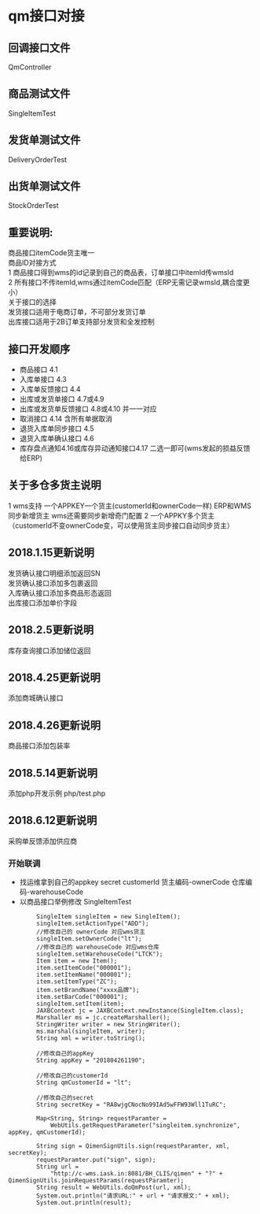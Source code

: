 # qm接口对接

## 回调接口文件
QmController
## 商品测试文件
SingleItemTest
## 发货单测试文件
DeliveryOrderTest
## 出货单测试文件
StockOrderTest
## 重要说明:
商品接口itemCode货主唯一<br>
商品ID对接方式<br>
  1 商品接口得到wms的id记录到自己的商品表，订单接口中itemId传wmsId<br>
  2 所有接口不传itemId,wms通过itemCode匹配（ERP无需记录wmsId,耦合度更小）<br>
关于接口的选择<br>
发货接口适用于电商订单，不可部分发货订单<br>
出库接口适用于2B订单支持部分发货和全发控制<br>

## 接口开发顺序
+ 商品接口 4.1
+ 入库单接口 4.3
+ 入库单反馈接口 4.4
+ 出库或发货单接口 4.7或4.9
+ 出库或发货单反馈接口 4.8或4.10 并一一对应
+ 取消接口 4.14 含所有单据取消
+ 退货入库单同步接口 4.5
+ 退货入库单确认接口 4.6
+ 库存盘点通知4.16或库存异动通知接口4.17 二选一即可(wms发起的损益反馈给ERP)

## 关于多仓多货主说明
1 wms支持 一个APPKEY一个货主(customerId和ownerCode一样) ERP和WMS同步新增货主 wms还需要同步新增奇门配置
2 一个APPKY多个货主（customerId不变ownerCode变，可以使用货主同步接口自动同步货主）

## 2018.1.15更新说明
发货确认接口明细添加返回SN<br>
发货确认接口添加多包裹返回<br>
入库确认接口添加多商品形态返回<br>
出库接口添加单价字段<br>

## 2018.2.5更新说明
库存查询接口添加储位返回

## 2018.4.25更新说明
添加商城确认接口

## 2018.4.26更新说明
商品接口添加包装率

## 2018.5.14更新说明
添加php开发示例 php/test.php

## 2018.6.12更新说明
采购单反馈添加供应商

### 开始联调
+ 找运维拿到自己的appkey secret customerId 货主编码-ownerCode 仓库编码-warehouseCode 
+ 以商品接口举例修改 SingleItemTest
```
        SingleItem singleItem = new SingleItem();
        singleItem.setActionType("ADD");
        //修改自己的 ownerCode 对应wms货主
        singleItem.setOwnerCode("lt");
        //修改自己的 warehouseCode 对应wms仓库
        singleItem.setWarehouseCode("LTCK");
        Item item = new Item();
        item.setItemCode("000001");
        item.setItemName("000001");
        item.setItemType("ZC");
        item.setBrandName("xxxx品牌");
        item.setBarCode("000001");
        singleItem.setItem(item);
        JAXBContext jc = JAXBContext.newInstance(SingleItem.class);
        Marshaller ms = jc.createMarshaller();
        StringWriter writer = new StringWriter();
        ms.marshal(singleItem, writer);
        String xml = writer.toString();
        
        //修改自己的appKey
        String appKey = "201804261190";
        
        //修改自己的customerId
        String qmCustomerId = "lt";
        
        //修改自己的secret
        String secretKey = "RA8wjgCNocNo99IAd5wFFW93Wll1TuRC";
        
        Map<String, String> requestParamter =
            WebUtils.getRequestParameter("singleitem.synchronize", appKey, qmCustomerId);
        
        String sign = QimenSignUtils.sign(requestParamter, xml, secretKey);
        requestParamter.put("sign", sign);
        String url =
            "http://c-wms.iask.in:8081/BH_CLIS/qimen" + "?" + QimenSignUtils.joinRequestParams(requestParamter);
        String result = WebUtils.doQmPost(url, xml);
        System.out.println("请求URL:" + url + "请求报文:" + xml);
        System.out.println(result);
```